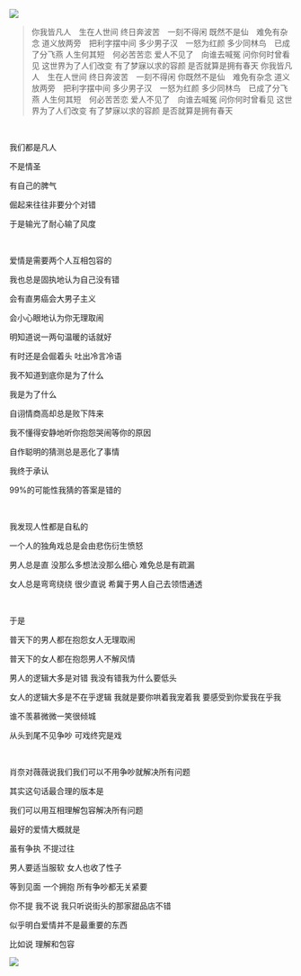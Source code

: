 ![](https://upload-images.jianshu.io/upload_images/6943526-c43bdc2ed15fae39.jpg?imageMogr2/auto-orient/strip%7CimageView2/2/w/1240)

>你我皆凡人　生在人世间
终日奔波苦　一刻不得闲
既然不是仙　难免有杂念
道义放两旁　把利字摆中间
多少男子汉　一怒为红颜
多少同林鸟　已成了分飞燕
人生何其短　何必苦苦恋
爱人不见了　向谁去喊冤
问你何时曾看见
这世界为了人们改变
有了梦寐以求的容颜
是否就算是拥有春天
你我皆凡人　生在人世间
终日奔波苦　一刻不得闲
你既然不是仙　难免有杂念
道义放两旁　把利字摆中间
多少男子汉　一怒为红颜
多少同林鸟　已成了分飞燕
人生何其短　何必苦苦恋
爱人不见了　向谁去喊冤
问你何时曾看见
这世界为了人们改变
有了梦寐以求的容颜
是否就算是拥有春天

<br/>

我们都是凡人

不是情圣

有自己的脾气 

倔起来往往非要分个对错

于是输光了耐心输了风度

<br/>

爱情是需要两个人互相包容的

我也总是固执地认为自己没有错

会有直男癌会大男子主义

会小心眼地认为你无理取闹

明知道说一两句温暖的话就好

有时还是会倔着头 吐出冷言冷语

我不知道到底你是为了什么

我是为了什么

自诩情商高却总是败下阵来

我不懂得安静地听你抱怨哭闹等你的原因

自作聪明的猜测总是恶化了事情

我终于承认

99%的可能性我猜的答案是错的

<br/>

我发现人性都是自私的

一个人的独角戏总是会由悲伤衍生愤怒

男人总是直 没那么多想法没那么细心 难免总是有疏漏

女人总是弯弯绕绕 很少直说 希冀于男人自己去领悟通透

<br/>

于是

普天下的男人都在抱怨女人无理取闹

普天下的女人都在抱怨男人不解风情

男人的逻辑大多是对错 我没有错我为什么要低头

女人的逻辑大多是不在乎逻辑 我就是要你哄着我宠着我 要感受到你爱我在乎我

谁不羡慕微微一笑很倾城 

从头到尾不见争吵 可戏终究是戏

<br/>

肖奈对薇薇说我们我们可以不用争吵就解决所有问题

其实这句话最合理的版本是

我们可以用互相理解包容解决所有问题

最好的爱情大概就是

虽有争执 不提过往 

男人要适当服软 女人也收了性子

等到见面 一个拥抱 所有争吵都无关紧要 

你不提 我不说 我只听说街头的那家甜品店不错

似乎明白爱情并不是最重要的东西

比如说 理解和包容

![](https://upload-images.jianshu.io/upload_images/6943526-5e668782f8f62063.gif?imageMogr2/auto-orient/strip)
